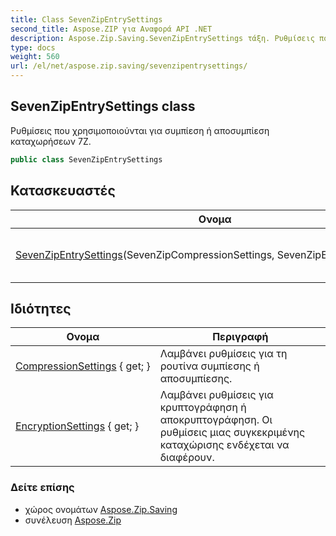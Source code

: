 ```yaml
---
title: Class SevenZipEntrySettings
second_title: Aspose.ZIP για Αναφορά API .NET
description: Aspose.Zip.Saving.SevenZipEntrySettings τάξη. Ρυθμίσεις που χρησιμοποιούνται για συμπίεση ή αποσυμπίεση καταχωρήσεων 7Z.
type: docs
weight: 560
url: /el/net/aspose.zip.saving/sevenzipentrysettings/
---
```

## SevenZipEntrySettings class

Ρυθμίσεις που χρησιμοποιούνται για συμπίεση ή αποσυμπίεση καταχωρήσεων 7Z.

```csharp
public class SevenZipEntrySettings
```

## Κατασκευαστές

| Ονομα | Περιγραφή |
| --- | --- |
| [SevenZipEntrySettings](sevenzipentrysettings/)(SevenZipCompressionSettings, SevenZipEncryptionSettings) | Αρχικοποιεί μια νέα παρουσία του`SevenZipEntrySettings` τάξη. |

## Ιδιότητες

| Ονομα | Περιγραφή |
| --- | --- |
| [CompressionSettings](../../aspose.zip.saving/sevenzipentrysettings/compressionsettings/) { get; } | Λαμβάνει ρυθμίσεις για τη ρουτίνα συμπίεσης ή αποσυμπίεσης. |
| [EncryptionSettings](../../aspose.zip.saving/sevenzipentrysettings/encryptionsettings/) { get; } | Λαμβάνει ρυθμίσεις για κρυπτογράφηση ή αποκρυπτογράφηση. Οι ρυθμίσεις μιας συγκεκριμένης καταχώρισης ενδέχεται να διαφέρουν. |

### Δείτε επίσης

* χώρος ονομάτων [Aspose.Zip.Saving](../../aspose.zip.saving/)
* συνέλευση [Aspose.Zip](../../)


